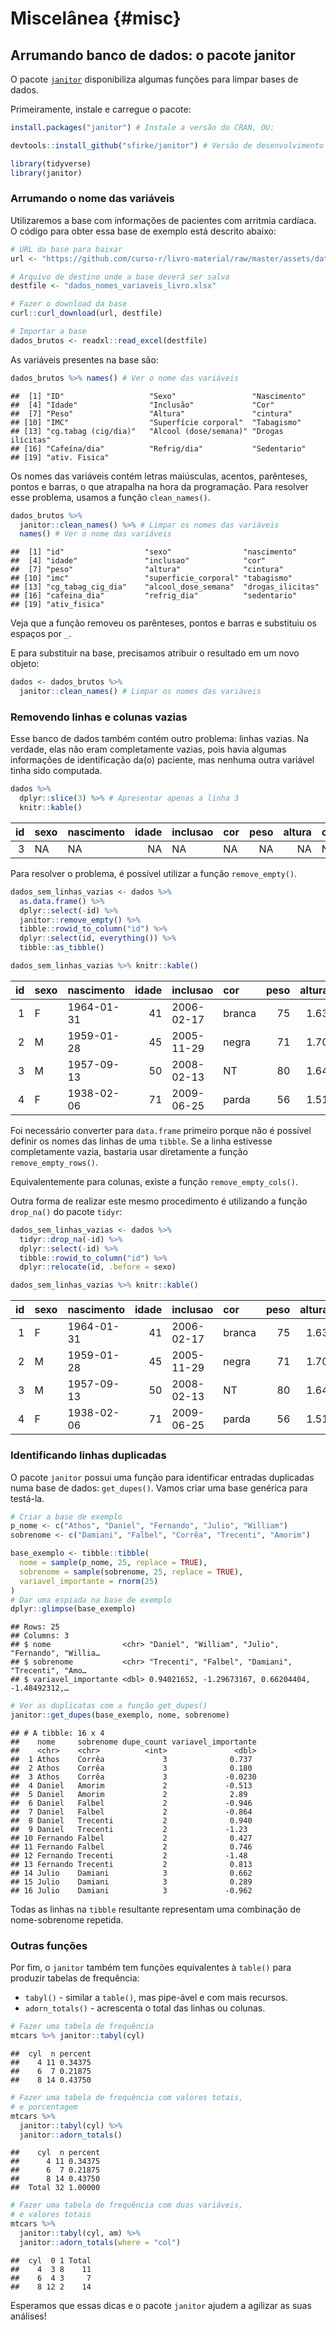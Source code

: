 # Miscelânea {#misc}


## Arrumando banco de dados: o pacote janitor

O pacote [`janitor`](https://garthtarr.github.io/meatR/janitor.html) disponibiliza algumas funções para limpar bases de dados.

Primeiramente, instale e carregue o pacote:


```r
install.packages("janitor") # Instale a versão do CRAN, OU:

devtools::install_github("sfirke/janitor") # Versão de desenvolvimento
```


```r
library(tidyverse)
library(janitor)
```

### Arrumando o nome das variáveis

Utilizaremos a base com informações de pacientes com arritmia cardíaca. O código para obter essa base de exemplo está descrito abaixo:






```r
# URL da base para baixar
url <- "https://github.com/curso-r/livro-material/raw/master/assets/data/dados_nomes_variaveis_livro.xlsx"

# Arquivo de destino onde a base deverá ser salva
destfile <- "dados_nomes_variaveis_livro.xlsx"

# Fazer o download da base
curl::curl_download(url, destfile)

# Importar a base 
dados_brutos <- readxl::read_excel(destfile)
```

As variáveis presentes na base são:

```r
dados_brutos %>% names() # Ver o nome das variáveis
```

```
##  [1] "ID"                   "Sexo"                 "Nascimento"          
##  [4] "Idade"                "Inclusão"             "Cor"                 
##  [7] "Peso"                 "Altura"               "cintura"             
## [10] "IMC"                  "Superfície corporal"  "Tabagismo"           
## [13] "cg.tabag (cig/dia)"   "Alcool (dose/semana)" "Drogas ilícitas"     
## [16] "Cafeína/dia"          "Refrig/dia"           "Sedentario"          
## [19] "ativ. Fisica"
```

Os nomes das variáveis contém letras maiúsculas, acentos, parênteses, pontos e barras, o que atrapalha na hora da programação. Para resolver esse problema, usamos a função `clean_names()`.


```r
dados_brutos %>% 
  janitor::clean_names() %>% # Limpar os nomes das variáveis
  names() # Ver o nome das variáveis
```

```
##  [1] "id"                  "sexo"                "nascimento"         
##  [4] "idade"               "inclusao"            "cor"                
##  [7] "peso"                "altura"              "cintura"            
## [10] "imc"                 "superficie_corporal" "tabagismo"          
## [13] "cg_tabag_cig_dia"    "alcool_dose_semana"  "drogas_ilicitas"    
## [16] "cafeina_dia"         "refrig_dia"          "sedentario"         
## [19] "ativ_fisica"
```

Veja que a função removeu os parênteses, pontos e barras e substituiu os espaços por `_`. 


E para substituir na base, precisamos atribuir o resultado em um novo objeto:


```r
dados <- dados_brutos %>% 
  janitor::clean_names() # Limpar os nomes das variáveis
```

### Removendo linhas e colunas vazias


Esse banco de dados também contém outro problema: linhas vazias. Na verdade, elas não eram completamente vazias, pois havia algumas informações de identificação da(o) paciente, mas nenhuma outra variável tinha sido computada.


```r
dados %>% 
  dplyr::slice(3) %>% # Apresentar apenas a linha 3
  knitr::kable()
```



| id|sexo |nascimento | idade|inclusao |cor | peso| altura|cintura | imc|superficie_corporal |tabagismo | cg_tabag_cig_dia| alcool_dose_semana|drogas_ilicitas | cafeina_dia| refrig_dia|sedentario |ativ_fisica |
|--:|:----|:----------|-----:|:--------|:---|----:|------:|:-------|---:|:-------------------|:---------|----------------:|------------------:|:---------------|-----------:|----------:|:----------|:-----------|
|  3|NA   |NA         |    NA|NA       |NA  |   NA|     NA|NA      |  NA|NA                  |NA        |               NA|                 NA|NA              |          NA|         NA|NA         |NA          |

Para resolver o problema, é possível utilizar a função `remove_empty()`.


```r
dados_sem_linhas_vazias <- dados %>% 
  as.data.frame() %>% 
  dplyr::select(-id) %>% 
  janitor::remove_empty() %>% 
  tibble::rowid_to_column("id") %>% 
  dplyr::select(id, everything()) %>%
  tibble::as_tibble()

dados_sem_linhas_vazias %>% knitr::kable()
```



| id|sexo |nascimento | idade|inclusao   |cor    | peso| altura|cintura |      imc|superficie_corporal |tabagismo | cg_tabag_cig_dia| alcool_dose_semana|drogas_ilicitas | cafeina_dia| refrig_dia|sedentario |ativ_fisica  |
|--:|:----|:----------|-----:|:----------|:------|----:|------:|:-------|--------:|:-------------------|:---------|----------------:|------------------:|:---------------|-----------:|----------:|:----------|:------------|
|  1|F    |1964-01-31 |    41|2006-02-17 |branca |   75|   1.63|98      | 28.22839|1.81                |N         |                0|                  0|N               |         100|          0|S          |N            |
|  2|M    |1959-01-28 |    45|2005-11-29 |negra  |   71|   1.70|NT      | 24.57000|1.83                |N         |                0|                 35|N               |          50|        300|N          |insuficiente |
|  3|M    |1957-09-13 |    50|2008-02-13 |NT     |   80|   1.64|NT      | 29.74420|1.87                |N         |                0|                  0|N               |         500|          0|S          |N            |
|  4|F    |1938-02-06 |    71|2009-06-25 |parda  |   56|   1.51|96      | 24.56033|1,51                |N         |                0|                  0|N               |          50|          0|S          |N            |

Foi necessário converter para `data.frame` primeiro porque não é possível definir os nomes das linhas de uma `tibble`. Se a linha estivesse completamente vazia, bastaria usar diretamente a função `remove_empty_rows()`.

Equivalentemente para colunas, existe a função `remove_empty_cols()`.

Outra forma de realizar este mesmo procedimento é utilizando a função `drop_na()` do pacote `tidyr`:


```r
dados_sem_linhas_vazias <- dados %>% 
  tidyr::drop_na(-id) %>%
  dplyr::select(-id) %>% 
  tibble::rowid_to_column("id") %>% 
  dplyr::relocate(id, .before = sexo)

dados_sem_linhas_vazias %>% knitr::kable()
```



| id|sexo |nascimento | idade|inclusao   |cor    | peso| altura|cintura |      imc|superficie_corporal |tabagismo | cg_tabag_cig_dia| alcool_dose_semana|drogas_ilicitas | cafeina_dia| refrig_dia|sedentario |ativ_fisica  |
|--:|:----|:----------|-----:|:----------|:------|----:|------:|:-------|--------:|:-------------------|:---------|----------------:|------------------:|:---------------|-----------:|----------:|:----------|:------------|
|  1|F    |1964-01-31 |    41|2006-02-17 |branca |   75|   1.63|98      | 28.22839|1.81                |N         |                0|                  0|N               |         100|          0|S          |N            |
|  2|M    |1959-01-28 |    45|2005-11-29 |negra  |   71|   1.70|NT      | 24.57000|1.83                |N         |                0|                 35|N               |          50|        300|N          |insuficiente |
|  3|M    |1957-09-13 |    50|2008-02-13 |NT     |   80|   1.64|NT      | 29.74420|1.87                |N         |                0|                  0|N               |         500|          0|S          |N            |
|  4|F    |1938-02-06 |    71|2009-06-25 |parda  |   56|   1.51|96      | 24.56033|1,51                |N         |                0|                  0|N               |          50|          0|S          |N            |



### Identificando linhas duplicadas

O pacote `janitor` possui uma função para identificar entradas duplicadas numa base de dados: `get_dupes()`. Vamos criar uma base genérica para testá-la.


```r
# Criar a base de exemplo
p_nome <- c("Athos", "Daniel", "Fernando", "Julio", "William")
sobrenome <- c("Damiani", "Falbel", "Corrêa", "Trecenti", "Amorim")

base_exemplo <- tibble::tibble(
  nome = sample(p_nome, 25, replace = TRUE),
  sobrenome = sample(sobrenome, 25, replace = TRUE),
  variavel_importante = rnorm(25)
)
# Dar uma espiada na base de exemplo
dplyr::glimpse(base_exemplo)
```

```
## Rows: 25
## Columns: 3
## $ nome                <chr> "Daniel", "William", "Julio", "Fernando", "Willia…
## $ sobrenome           <chr> "Trecenti", "Falbel", "Damiani", "Trecenti", "Amo…
## $ variavel_importante <dbl> 0.94021652, -1.29673167, 0.66204404, -1.48492312,…
```

```r
# Ver as duplicatas com a função get_dupes()
janitor::get_dupes(base_exemplo, nome, sobrenome)
```

```
## # A tibble: 16 x 4
##    nome     sobrenome dupe_count variavel_importante
##    <chr>    <chr>          <int>               <dbl>
##  1 Athos    Corrêa             3              0.737 
##  2 Athos    Corrêa             3              0.180 
##  3 Athos    Corrêa             3             -0.0230
##  4 Daniel   Amorim             2             -0.513 
##  5 Daniel   Amorim             2              2.89  
##  6 Daniel   Falbel             2             -0.946 
##  7 Daniel   Falbel             2             -0.864 
##  8 Daniel   Trecenti           2              0.940 
##  9 Daniel   Trecenti           2             -1.23  
## 10 Fernando Falbel             2              0.427 
## 11 Fernando Falbel             2              0.746 
## 12 Fernando Trecenti           2             -1.48  
## 13 Fernando Trecenti           2              0.813 
## 14 Julio    Damiani            3              0.662 
## 15 Julio    Damiani            3              0.289 
## 16 Julio    Damiani            3             -0.962
```

Todas as linhas na `tibble` resultante representam uma combinação de nome-sobrenome repetida.

### Outras funções

Por fim, o `janitor` também tem funções equivalentes à `table()` para produzir tabelas de frequência:

- `tabyl()` - similar a `table()`, mas pipe-ável e com mais recursos.
- `adorn_totals()` - acrescenta o total das linhas ou colunas.



```r
# Fazer uma tabela de frequência
mtcars %>% janitor::tabyl(cyl)
```

```
##  cyl  n percent
##    4 11 0.34375
##    6  7 0.21875
##    8 14 0.43750
```

```r
# Fazer uma tabela de frequência com valores totais,
# e porcentagem
mtcars %>% 
  janitor::tabyl(cyl) %>% 
  janitor::adorn_totals()
```

```
##    cyl  n percent
##      4 11 0.34375
##      6  7 0.21875
##      8 14 0.43750
##  Total 32 1.00000
```

```r
# Fazer uma tabela de frequência com duas variáveis,
# e valores totais
mtcars %>% 
  janitor::tabyl(cyl, am) %>% 
  janitor::adorn_totals(where = "col")
```

```
##  cyl  0 1 Total
##    4  3 8    11
##    6  4 3     7
##    8 12 2    14
```

Esperamos que essas dicas e o pacote `janitor` ajudem a agilizar as suas análises!


<!-- Criar outro exemplo para usar o abjutils::rm_accent() -->
